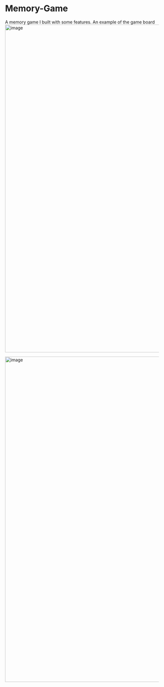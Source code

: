 # Memory-Game

A memory game I built with some features.
An example of the game board
<img width="1074" alt="image" src="https://github.com/chenAmrani/Memory-Game/assets/109721571/1d2c047c-2761-4272-84e0-e19498799001">


<img width="1066" alt="image" src="https://github.com/chenAmrani/Memory-Game/assets/109721571/1a541ac1-7611-4db8-9ea4-ce8f93ff41fd">
